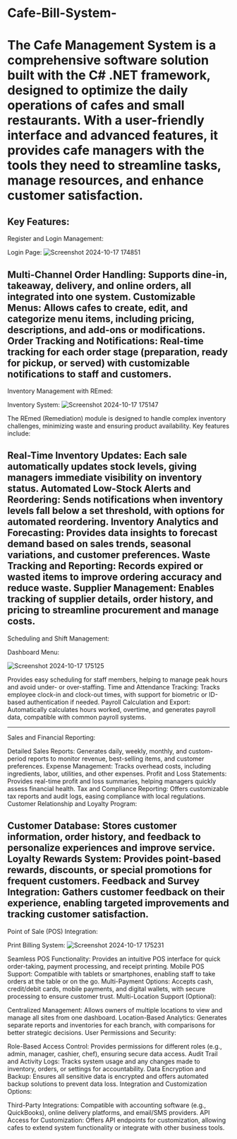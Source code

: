 # Cafe-Bill-System-
# The Cafe Management System is a comprehensive software solution built with the C# .NET framework, designed to optimize the daily operations of cafes and small restaurants. With a user-friendly interface and advanced features, it provides cafe managers with the tools they need to streamline tasks, manage resources, and enhance customer satisfaction.

Key Features:
------------------------------------------------------------------------------------------------------------------------------------------------------------------------------
Register and Login Management:

Login Page: ![Screenshot 2024-10-17 174851](https://github.com/user-attachments/assets/ce0916e9-459c-401e-8485-629ff0ffe971)


Multi-Channel Order Handling: Supports dine-in, takeaway, delivery, and online orders, all integrated into one system.
Customizable Menus: Allows cafes to create, edit, and categorize menu items, including pricing, descriptions, and add-ons or modifications.
Order Tracking and Notifications: Real-time tracking for each order stage (preparation, ready for pickup, or served) with customizable notifications to staff and customers.
-----------------------------------------------------------------------------------------------------------------------------------------------------------------------------
Inventory Management with REmed:

Inventory System: ![Screenshot 2024-10-17 175147](https://github.com/user-attachments/assets/fc99afad-e740-4f01-92eb-7af4a29ac376)



The REmed (Remediation) module is designed to handle complex inventory challenges, minimizing waste and ensuring product availability. Key features include:

Real-Time Inventory Updates: Each sale automatically updates stock levels, giving managers immediate visibility on inventory status.
Automated Low-Stock Alerts and Reordering: Sends notifications when inventory levels fall below a set threshold, with options for automated reordering.
Inventory Analytics and Forecasting: Provides data insights to forecast demand based on sales trends, seasonal variations, and customer preferences.
Waste Tracking and Reporting: Records expired or wasted items to improve ordering accuracy and reduce waste.
Supplier Management: Enables tracking of supplier details, order history, and pricing to streamline procurement and manage costs.
------------------------------------------------------------------------------------------------------------------------------------------------------------------------------
Scheduling and Shift Management: 

Dashboard Menu:  

![Screenshot 2024-10-17 175125](https://github.com/user-attachments/assets/07391bb9-8e7a-4e93-b398-575f3b00967a)


Provides easy scheduling for staff members, helping to manage peak hours and avoid under- or over-staffing.
Time and Attendance Tracking: Tracks employee clock-in and clock-out times, with support for biometric or ID-based authentication if needed.
Payroll Calculation and Export: Automatically calculates hours worked, overtime, and generates payroll data, compatible with common payroll systems.

------------------------------------------------------------------------------------------------------------------------------------------------------------------------------
Sales and Financial Reporting:



Detailed Sales Reports: Generates daily, weekly, monthly, and custom-period reports to monitor revenue, best-selling items, and customer preferences.
Expense Management: Tracks overhead costs, including ingredients, labor, utilities, and other expenses.
Profit and Loss Statements: Provides real-time profit and loss summaries, helping managers quickly assess financial health.
Tax and Compliance Reporting: Offers customizable tax reports and audit logs, easing compliance with local regulations.
Customer Relationship and Loyalty Program:

Customer Database: Stores customer information, order history, and feedback to personalize experiences and improve service.
Loyalty Rewards System: Provides point-based rewards, discounts, or special promotions for frequent customers.
Feedback and Survey Integration: Gathers customer feedback on their experience, enabling targeted improvements and tracking customer satisfaction.
------------------------------------------------------------------------------------------------------------------------------------------------------------------------------
Point of Sale (POS) Integration:

Print Billing System:  ![Screenshot 2024-10-17 175231](https://github.com/user-attachments/assets/825c90f2-9bac-4091-93fd-79da979ed846)

Seamless POS Functionality: Provides an intuitive POS interface for quick order-taking, payment processing, and receipt printing.
Mobile POS Support: Compatible with tablets or smartphones, enabling staff to take orders at the table or on the go.
Multi-Payment Options: Accepts cash, credit/debit cards, mobile payments, and digital wallets, with secure processing to ensure customer trust.
Multi-Location Support (Optional):

Centralized Management: Allows owners of multiple locations to view and manage all sites from one dashboard.
Location-Based Analytics: Generates separate reports and inventories for each branch, with comparisons for better strategic decisions.
User Permissions and Security:

Role-Based Access Control: Provides permissions for different roles (e.g., admin, manager, cashier, chef), ensuring secure data access.
Audit Trail and Activity Logs: Tracks system usage and any changes made to inventory, orders, or settings for accountability.
Data Encryption and Backup: Ensures all sensitive data is encrypted and offers automated backup solutions to prevent data loss.
Integration and Customization Options:

Third-Party Integrations: Compatible with accounting software (e.g., QuickBooks), online delivery platforms, and email/SMS providers.
API Access for Customization: Offers API endpoints for customization, allowing cafes to extend system functionality or integrate with other business tools.

